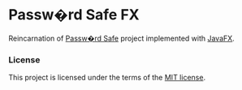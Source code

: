 # Passw�rd Safe FX

Reincarnation of [Passw�rd Safe](https://github.com/andy-goryachev/PasswordSafe) project 
implemented with [JavaFX](https://en.wikipedia.org/wiki/JavaFX).

### License

This project is licensed under the terms of the [MIT license](https://github.com/andy-goryachev/PasswordSafeFX/raw/master/LICENSE.md).

